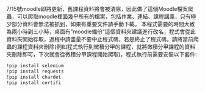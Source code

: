 7/15號moodle即將更新，舊課程資料將會被清除，因此做了這個Moodle檔案爬蟲，可以爬取moodle裡面幾乎所有的檔案，包括作業、連結、課程講義，只有極少部分資料會無法被抓到，如果有重要文件請手動下載。
本程式需要的時間大致為兩小時到三小時，桌面有"moodle備份"這個資料夾建議進行改名，程式會從此資料夾開始存取，過程中請盡量不要中止程式碼，若是終止了程式碼，請將當前爬蟲的課程資料夾刪除(例如程式執行到微積分甲的課程，就將微積分甲課程的資料夾刪除即可，下次就會從微積分甲課程開始爬取)，程式執行前需要安裝以下套件:
```bash
!pip install selenium
!pip install requests
!pip install chardet
!pip install certifi

